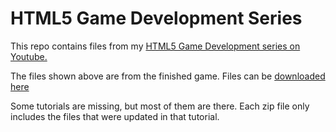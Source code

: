 HTML5 Game Development Series
=============================

This repo contains files from my [HTML5 Game Development series on Youtube.](http://www.youtube.com/playlist?list=PL290A4D2398C97186&feature=plcp)

The files shown above are from the finished game. Files can be [downloaded here](https://github.com/gyrostorm/html5-game-dev-series/downloads)

Some tutorials are missing, but most of them are there. 
Each zip file only includes the files that were updated in that tutorial.
